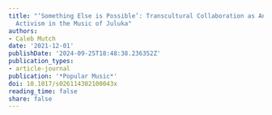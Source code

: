 ```yaml
---
title: "‘Something Else is Possible’: Transcultural Collaboration as Anti-Apartheid
  Activism in the Music of Juluka"
authors:
- Caleb Mutch
date: '2021-12-01'
publishDate: '2024-09-25T18:48:38.236352Z'
publication_types:
- article-journal
publication: '*Popular Music*'
doi: 10.1017/s026114302100043x
reading_time: false
share: false
---
```

